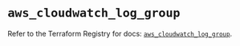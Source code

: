 # `aws_cloudwatch_log_group`

Refer to the Terraform Registry for docs: [`aws_cloudwatch_log_group`](https://registry.terraform.io/providers/hashicorp/aws/3.76.1/docs/resources/cloudwatch_log_group).
